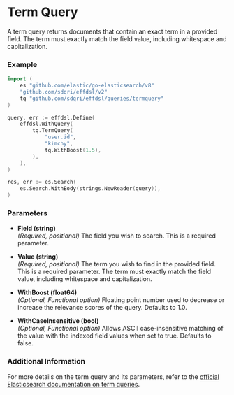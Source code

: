 # Term Query

A term query returns documents that contain an exact term in a provided field. The term must exactly match the field value, including whitespace and capitalization.

### Example

```go
import (
	es "github.com/elastic/go-elasticsearch/v8"
	"github.com/sdqri/effdsl/v2"
	tq "github.com/sdqri/effdsl/queries/termquery"
)

query, err := effdsl.Define(
    effdsl.WithQuery(
        tq.TermQuery(
            "user.id",
            "kimchy",
            tq.WithBoost(1.5),
        ),
    ),
)

res, err := es.Search(
    es.Search.WithBody(strings.NewReader(query)),
)
```

### Parameters

*   **Field (string)**  
    _(Required, positional)_ The field you wish to search. This is a required parameter.

*   **Value (string)**  
    _(Required, positional)_ The term you wish to find in the provided field. This is a required parameter. The term must exactly match the field value, including whitespace and capitalization.

*   **WithBoost (float64)**  
    _(Optional, Functional option)_ Floating point number used to decrease or increase the relevance scores of the query. Defaults to 1.0.

*   **WithCaseInsensitive (bool)**  
    _(Optional, Functional option)_ Allows ASCII case-insensitive matching of the value with the indexed field values when set to true. Defaults to false.
   

### Additional Information

For more details on the term query and its parameters, refer to the [official Elasticsearch documentation on term queries](https://www.elastic.co/guide/en/elasticsearch/reference/current/query-dsl-term-query.html).

